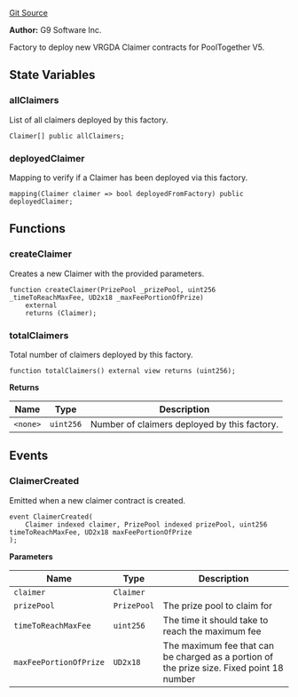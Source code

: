 [Git Source](https://github.com/generationsoftware/pt-v5-claimer/blob/0ea6b676aec4e3ea5d6f7344e5a682b850e520a2/src/ClaimerFactory.sol)

**Author:**
G9 Software Inc.

Factory to deploy new VRGDA Claimer contracts for PoolTogether V5.


## State Variables
### allClaimers
List of all claimers deployed by this factory.


```solidity
Claimer[] public allClaimers;
```


### deployedClaimer
Mapping to verify if a Claimer has been deployed via this factory.


```solidity
mapping(Claimer claimer => bool deployedFromFactory) public deployedClaimer;
```


## Functions
### createClaimer

Creates a new Claimer with the provided parameters.


```solidity
function createClaimer(PrizePool _prizePool, uint256 _timeToReachMaxFee, UD2x18 _maxFeePortionOfPrize)
    external
    returns (Claimer);
```

### totalClaimers

Total number of claimers deployed by this factory.


```solidity
function totalClaimers() external view returns (uint256);
```
**Returns**

|Name|Type|Description|
|----|----|-----------|
|`<none>`|`uint256`|Number of claimers deployed by this factory.|


## Events
### ClaimerCreated
Emitted when a new claimer contract is created.


```solidity
event ClaimerCreated(
    Claimer indexed claimer, PrizePool indexed prizePool, uint256 timeToReachMaxFee, UD2x18 maxFeePortionOfPrize
);
```

**Parameters**

|Name|Type|Description|
|----|----|-----------|
|`claimer`|`Claimer`||
|`prizePool`|`PrizePool`|The prize pool to claim for|
|`timeToReachMaxFee`|`uint256`|The time it should take to reach the maximum fee|
|`maxFeePortionOfPrize`|`UD2x18`|The maximum fee that can be charged as a portion of the prize size. Fixed point 18 number|

